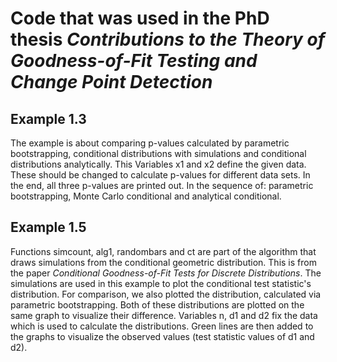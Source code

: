 # Code that was used in the PhD thesis *Contributions to the Theory of Goodness-of-Fit Testing and Change Point Detection*

## Example 1.3
The example is about comparing p-values calculated by parametric bootstrapping, conditional distributions with simulations and conditional distributions analytically.
This Variables x1 and x2 define the given data. These should be changed to calculate p-values for different data sets. In the end, all three p-values are printed out. In the sequence of: parametric bootstrapping, Monte Carlo conditional and analytical conditional.

## Example 1.5
Functions simcount, alg1, randombars and ct are part of the algorithm that draws simulations from the conditional geometric distribution. This is from the paper *Conditional Goodness-of-Fit Tests for Discrete Distributions*. The simulations are used in this example to plot the conditional test statistic's distribution. For comparison, we also plotted the distribution, calculated via parametric bootstrapping. Both of these distributions are plotted on the same graph to visualize their difference.
Variables n, d1 and d2 fix the data which is used to calculate the distributions. Green lines are then added to the graphs to visualize the observed values (test statistic values of d1 and d2).
